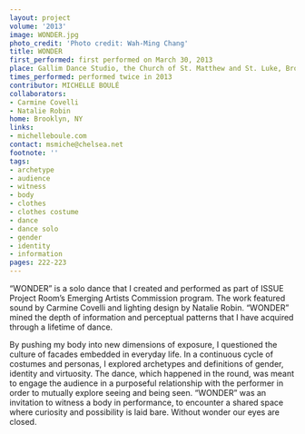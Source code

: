 ```yaml
---
layout: project
volume: '2013'
image: WONDER.jpg
photo_credit: 'Photo credit: Wah-Ming Chang'
title: WONDER
first_performed: first performed on March 30, 2013
place: Gallim Dance Studio, the Church of St. Matthew and St. Luke, Brooklyn, NY
times_performed: performed twice in 2013
contributor: MICHELLE BOULÉ
collaborators:
- Carmine Covelli
- Natalie Robin
home: Brooklyn, NY
links:
- michelleboule.com
contact: msmiche@chelsea.net
footnote: ''
tags:
- archetype
- audience
- witness
- body
- clothes
- clothes costume
- dance
- dance solo
- gender
- identity
- information
pages: 222-223
---
```


“WONDER” is a solo dance that I created and performed as part of ISSUE Project Room’s Emerging Artists Commission program. The work featured sound by Carmine Covelli and lighting design by Natalie Robin. “WONDER” mined the depth of information and perceptual patterns that I have acquired through a lifetime of dance.

By pushing my body into new dimensions of exposure, I questioned the culture of facades embedded in everyday life. In a continuous cycle of costumes and personas, I explored archetypes and definitions of gender, identity and virtuosity. The dance, which happened in the round, was meant to engage the audience in a purposeful relationship with the performer in order to mutually explore seeing and being seen. “WONDER” was an invitation to witness a body in performance, to encounter a shared space where curiosity and possibility is laid bare. Without wonder our eyes are closed.
